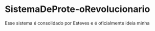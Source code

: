 # SistemaDeProte-oRevolucionario
Esse sistema é consolidado por Esteves e é oficialmente ideia minha
